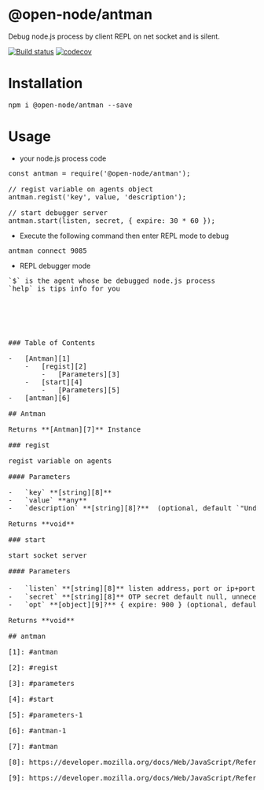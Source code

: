 # @open-node/antman
Debug node.js process by client REPL on net socket and is silent.

[![Build status](https://travis-ci.com/open-node/antman.svg?branch=master)](https://travis-ci.org/open-node/antman)
[![codecov](https://codecov.io/gh/open-node/antman/branch/master/graph/badge.svg)](https://codecov.io/gh/open-node/antman)

# Installation
<pre>npm i @open-node/antman --save</pre>

# Usage
* your node.js process code
<pre>
const antman = require('@open-node/antman');

// regist variable on agents object
antman.regist('key', value, 'description');

// start debugger server
antman.start(listen, secret, { expire: 30 * 60 });
</pre>

* Execute the following command then enter REPL mode to debug
<pre>
antman connect 9085
</pre>

* REPL debugger mode
<pre>
`$` is the agent whose be debugged node.js process
`help` is tips info for you
<pre>



<!-- Generated by documentation.js. Update this documentation by updating the source code. -->

### Table of Contents

-   [Antman][1]
    -   [regist][2]
        -   [Parameters][3]
    -   [start][4]
        -   [Parameters][5]
-   [antman][6]

## Antman

Returns **[Antman][7]** Instance

### regist

regist variable on agents

#### Parameters

-   `key` **[string][8]**
-   `value` **any**
-   `description` **[string][8]?**  (optional, default `"Undefined description text"`)

Returns **void**

### start

start socket server

#### Parameters

-   `listen` **[string][8]** listen address，port or ip+port or sock-file-path, (optional, default `9085`)
-   `secret` **[string][8]** OTP secret default null, unnecessary when secret be null (optional, default `null`)
-   `opt` **[object][9]?** { expire: 900 } (optional, default `defaultOpt`)

Returns **void**

## antman

[1]: #antman

[2]: #regist

[3]: #parameters

[4]: #start

[5]: #parameters-1

[6]: #antman-1

[7]: #antman

[8]: https://developer.mozilla.org/docs/Web/JavaScript/Reference/Global_Objects/String

[9]: https://developer.mozilla.org/docs/Web/JavaScript/Reference/Global_Objects/Object
